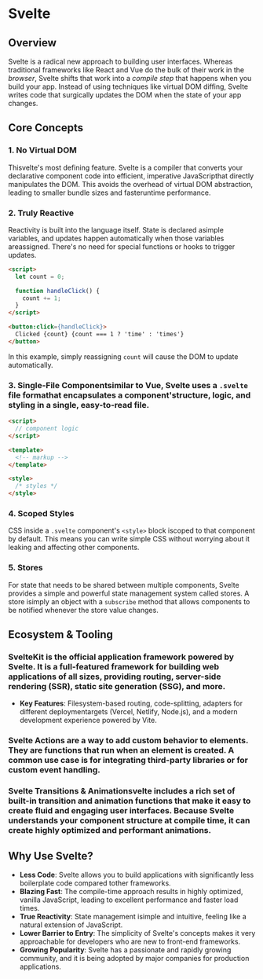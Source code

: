 # Svelte

## Overview
Svelte is a radical new approach to building user interfaces. Whereas traditional frameworks like React and Vue do the bulk of their work in the *browser*, Svelte shifts that work into a *compile step* that happens when you build your app. Instead of using techniques like virtual DOM diffing, Svelte writes code that surgically updates the DOM when the state of your app changes.

## Core Concepts

### 1. No Virtual DOM
Thisvelte's most defining feature. Svelte is a compiler that converts your declarative component code into efficient, imperative JavaScripthat directly manipulates the DOM. This avoids the overhead of virtual DOM abstraction, leading to smaller bundle sizes and fasteruntime performance.

### 2. Truly Reactive
Reactivity is built into the language itself. State is declared asimple variables, and updates happen automatically when those variables areassigned. There's no need for special functions or hooks to trigger updates.

```html
<script>
  let count = 0;

  function handleClick() {
    count += 1;
  }
</script>

<button:click={handleClick}>
  Clicked {count} {count === 1 ? 'time' : 'times'}
</button>
```
In this example, simply reassigning `count` will cause the DOM to update automatically.

### 3. Single-File Componentsimilar to Vue, Svelte uses a `.svelte` file formathat encapsulates a component'structure, logic, and styling in a single, easy-to-read file.

```html
<script>
  // component logic
</script>

<template>
  <!-- markup -->
</template>

<style>
  /* styles */
</style>
```

### 4. Scoped Styles
CSS inside a `.svelte` component's `<style>` block iscoped to that component by default. This means you can write simple CSS without worrying about it leaking and affecting other components.

### 5. Stores
For state that needs to be shared between multiple components, Svelte provides a simple and powerful state management system called stores. A store isimply an object with a `subscribe` method that allows components to be notified whenever the store value changes.

## Ecosystem & Tooling

### SvelteKit is the official application framework powered by Svelte. It is a full-featured framework for building web applications of all sizes, providing routing, server-side rendering (SSR), static site generation (SSG), and more.
- **Key Features**: Filesystem-based routing, code-splitting, adapters for different deploymentargets (Vercel, Netlify, Node.js), and a modern development experience powered by Vite.

### Svelte Actions are a way to add custom behavior to elements. They are functions that run when an element is created. A common use case is for integrating third-party libraries or for custom event handling.

### Svelte Transitions & Animationsvelte includes a rich set of built-in transition and animation functions that make it easy to create fluid and engaging user interfaces. Because Svelte understands your component structure at compile time, it can create highly optimized and performant animations.

## Why Use Svelte?
- **Less Code**: Svelte allows you to build applications with significantly less boilerplate code compared tother frameworks.
- **Blazing Fast**: The compile-time approach results in highly optimized, vanilla JavaScript, leading to excellent performance and faster load times.
- **True Reactivity**: State management isimple and intuitive, feeling like a natural extension of JavaScript.
- **Lower Barrier to Entry**: The simplicity of Svelte's concepts makes it very approachable for developers who are new to front-end frameworks.
- **Growing Popularity**: Svelte has a passionate and rapidly growing community, and it is being adopted by major companies for production applications.
